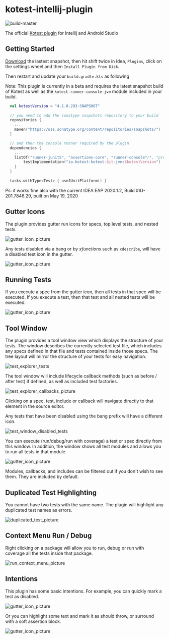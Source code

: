 # kotest-intellij-plugin
![build-master](https://github.com/kotest/kotest-intellij-plugin/workflows/build-master/badge.svg)

The official [Kotest plugin](https://plugins.jetbrains.com/plugin/14080-kotest) for Intellij and Android Studio

## Getting Started

[Download](https://github.com/kotest/kotest-intellij-plugin/archive/v0.90.16.zip) the lastest snapshot, then hit shift twice in Idea, `Plugins`, click on the settings wheel and then `Install Plugin from Disk`.

Then restart and update your `build.gradle.kts` as following

Note: This plugin is currently in a beta and requires the latest snapshot build of Kotest as well as the `kotest-runner-console-jvm` module included in your build.

```kotlin
  val kotestVersion = "4.1.0.293-SNAPSHOT"
  
  // you need to add the sonatype snapshots repository to your build
  repositories {
    ...
    maven("https://oss.sonatype.org/content/repositories/snapshots/")
  }

  // and then the console runner required by the plugin
  dependencies {
    ...
    listOf("runner-junit5", "assertions-core", "runner-console"/*, "property"*/).forEach {
        testImplementation("io.kotest:kotest-$it-jvm:$kotestVersion")
    }
  }
  
  tasks.withType<Test> { useJUnitPlatform() }
```

Ps: it works fine also with the current IDEA EAP 2020.1.2, Build #IU-201.7846.29, built on May 19, 2020

## Gutter Icons

The plugin provides gutter run icons for specs, top level tests, and nested tests.

![gutter_icon_picture](docs/gutter_icons.png)

Any tests disabled via a bang or by _xfunctions_ such as `xdescribe`, will have a disabled test icon in the gutter.

![gutter_icon_picture](docs/gutter_disabled.png)

## Running Tests

If you execute a spec from the gutter icon, then all tests in that spec will be executed.
If you execute a test, then that test and all nested tests will be executed.

![gutter_icon_picture](docs/gutter_run.png)

## Tool Window

The plugin provides a tool window view which displays the structure of your tests.
The window describes the currently selected test file, which includes any specs defined in that file and tests
contained inside those specs. The tree layout will mirror the structure of your tests for easy navigation.

![test_explorer_tests](docs/test_explorer_tests.png)

The tool window will include lifecycle callback methods (such as before / after test) if defined,
as well as included test factories.

![test_explorer_callbacks_picture](docs/test_explorer_callbacks.png)

Clicking on a spec, test, include or callback will navigate directly to that element in the source editor.

Any tests that have been disabled using the bang prefix will have a different icon.

![test_window_disabled_tests](docs/test_window_disabled_tests.png)

You can execute (run/debug/run with coverage) a test or spec directly from this window. In addition, the window shows all test modules and allows you to run all tests in that module.

![gutter_icon_picture](docs/test_explorer_run.png)

Modules, callbacks, and includes can be filtered out if you don't wish to see them. They are included by default.

## Duplicated Test Highlighting

You cannot have two tests with the same name. The plugin will highlight any duplicated test names as errors.

![duplicated_test_picture](docs/duplicated_test_string_spec.png)

## Context Menu Run / Debug

Right clicking on a package will allow you to run, debug or run with coverage all the tests inside that package.

![run_context_menu_picture](docs/run_context_menu.png)

## Intentions

This plugin has some basic intentions. For example, you can quickly mark a test as disabled.

![gutter_icon_picture](docs/intention_bang.png)

Or you can highlight some text and mark it as should throw, or surround with a soft assertion block.

![gutter_icon_picture](docs/intentions_surround.png)
